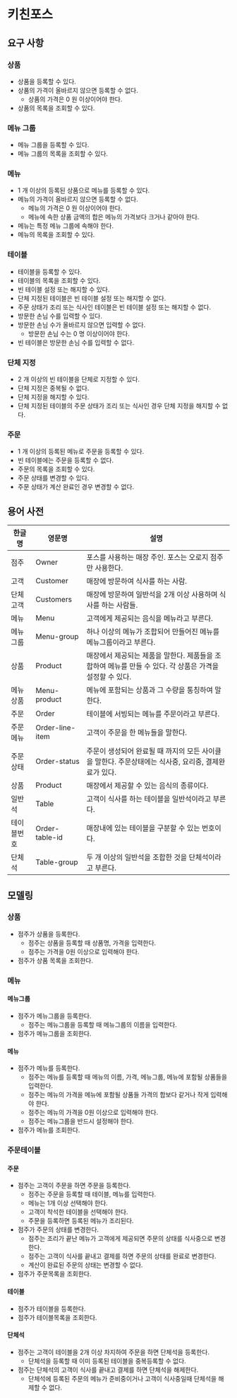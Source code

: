 # 키친포스

## 요구 사항

### 상품

* 상품을 등록할 수 있다.
* 상품의 가격이 올바르지 않으면 등록할 수 없다.
    * 상품의 가격은 0 원 이상이어야 한다.
* 상품의 목록을 조회할 수 있다.

### 메뉴 그룹

* 메뉴 그룹을 등록할 수 있다.
* 메뉴 그룹의 목록을 조회할 수 있다.

### 메뉴

* 1 개 이상의 등록된 상품으로 메뉴를 등록할 수 있다.
* 메뉴의 가격이 올바르지 않으면 등록할 수 없다.
    * 메뉴의 가격은 0 원 이상이어야 한다.
    * 메뉴에 속한 상품 금액의 합은 메뉴의 가격보다 크거나 같아야 한다.
* 메뉴는 특정 메뉴 그룹에 속해야 한다.
* 메뉴의 목록을 조회할 수 있다.

### 테이블

* 테이블을 등록할 수 있다.
* 테이블의 목록을 조회할 수 있다.
* 빈 테이블 설정 또는 해지할 수 있다.
* 단체 지정된 테이블은 빈 테이블 설정 또는 해지할 수 없다.
* 주문 상태가 조리 또는 식사인 테이블은 빈 테이블 설정 또는 해지할 수 없다.
* 방문한 손님 수를 입력할 수 있다.
* 방문한 손님 수가 올바르지 않으면 입력할 수 없다.
    * 방문한 손님 수는 0 명 이상이어야 한다.
* 빈 테이블은 방문한 손님 수를 입력할 수 없다.

### 단체 지정

* 2 개 이상의 빈 테이블을 단체로 지정할 수 있다.
* 단체 지정은 중복될 수 없다.
* 단체 지정을 해지할 수 있다.
* 단체 지정된 테이블의 주문 상태가 조리 또는 식사인 경우 단체 지정을 해지할 수 없다.

### 주문

* 1 개 이상의 등록된 메뉴로 주문을 등록할 수 있다.
* 빈 테이블에는 주문을 등록할 수 없다.
* 주문의 목록을 조회할 수 있다.
* 주문 상태를 변경할 수 있다.
* 주문 상태가 계산 완료인 경우 변경할 수 없다.

## 용어 사전

| 한글명 | 영문명 | 설명 |
| --- | --- | --- |
|점주|Owner|포스를 사용하는 매장 주인. 포스는 오로지 점주만 사용한다.|
|고객|Customer|매장에 방문하여 식사를 하는 사람.|
|단체고객|Customers|매장에 방문하여 일반석을 2개 이상 사용하며 식사를 하는 사람들.|
|메뉴|Menu|고객에게 제공되는 음식을 메뉴라고 부른다.|
|메뉴그룹|Menu-group|하나 이상의 메뉴가 조합되어 만들어진 메뉴를 메뉴그룹이라고 부른다.|
|상품|Product|매장에서 제공되는 제품을 말한다. 제품들을 조합하여 메뉴를 만들 수 있다. 각 상품은 가격을 설정할 수 있다.|
|메뉴상품|Menu-product|메뉴에 포함되는 상품과 그 수량을 통칭하여 말한다.|
|주문|Order|테이블에 서빙되는 메뉴를 주문이라고 부른다.|
|주문메뉴|Order-line-item|고객이 주문을 한 메뉴들을 말한다.|
|주문상태|Order-status|주문이 생성되어 완료될 때 까지의 모든 사이클을 말한다. 주문상태에는 식사중, 요리중, 결제완료가 있다.| 
|상품|Product|매장에서 제공할 수 있는 음식의 종류이다.|
|일반석|Table|고객이 식사를 하는 테이블을 일반석이라고 부른다.|
|테이블번호|Order-table-id|매장내에 있는 테이블을 구분할 수 있는 번호이다.|
|단체석|Table-group|두 개 이상의 일반석을 조합한 것을 단체석이라고 부른다.|

## 모델링

### 상품

* 점주가 상품을 등록한다.
  * 점주는 상품을 등록할 때 상품명, 가격을 입력한다.
  * 점주는 가격을 0원 이상으로 입력해야 한다.
* 점주가 상품 목록을 조회한다.

### 메뉴

#### 메뉴그룹

* 점주가 메뉴그룹을 등록한다.
  * 점주는 메뉴그룹을 등록할 때 메뉴그룹의 이름을 입력한다.
* 점주가 메뉴그룹을 조회한다.

#### 메뉴

* 점주가 메뉴를 등록한다.
  * 점주는 메뉴를 등록할 때 메뉴의 이름, 가격, 메뉴그룹, 메뉴에 포함될 상품들을 입력한다.
  * 점주는 메뉴의 가격을 메뉴에 포함될 상품들 가격의 합보다 같거나 작게 입력해야 한다.
  * 점주는 메뉴의 가격을 0원 이상으로 입력해야 한다.
  * 점주는 메뉴그룹을 반드시 설정해야 한다.
* 점주가 메뉴를 조회한다.

### 주문테이블

#### 주문

* 점주는 고객이 주문을 하면 주문을 등록한다.
  * 점주는 주문을 등록할 때 테이블, 메뉴를 입력한다.
  * 메뉴는 1개 이상 선택해야 한다.
  * 고객이 착석한 테이블을 선택해야 한다.
  * 주문을 등록하면 등록된 메뉴가 조리된다.
* 점주가 주문의 상태를 변경한다.
  * 점주는 조리가 끝난 메뉴가 고객에게 제공되면 주문의 상태를 식사중으로 변경한다. 
  * 점주는 고객이 식사를 끝내고 결제를 하면 주문의 상태를 완료로 변경한다.
  * 계산이 완료된 주문의 상태는 변경할 수 없다.
* 점주가 주문목록을 조회한다.

#### 테이블

* 점주가 테이블을 등록한다.
* 점주가 테이블목록을 조회한다.

#### 단체석

* 점주는 고객이 테이블을 2개 이상 차지하여 주문을 하면 단체석을 등록한다.
  * 단체석을 등록할 때 이미 등록된 테이블을 중복등록할 수 없다.
* 점주는 단체석의 고객이 식사를 끝내고 결제를 하면 단체석을 해제한다.
  * 단체석에 등록된 주문의 메뉴가 준비중이거나 고객이 식사중일때 단체석을 해제할 수 없다. 
